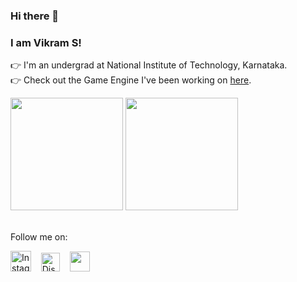 ### Hi there 👋 
### I am Vikram S!
👉 I'm an undergrad at National Institute of Technology, Karnataka. <br>
👉 Check out the Game Engine I've been working on [here](https://github.com/VikramSGIT/MarsEngine#readme). <br>
<div>
  <img height="180em" src="https://github-readme-stats.vercel.app/api?username=VikramSGIT&show_icons=true&theme=jolly" href="https://github.com/VikramSGIT"/> 
  <img height="180em" src ="https://github-readme-stats.vercel.app/api/top-langs?username=VikramSGIT&theme=jolly&layout=compact" href="https://github.com/VikramSGIT/MarsEngine#readme"/>
</div>
<br>

Follow me on:

 [<img src="https://cdn.cdnlogo.com/logos/i/4/instagram.svg" height="33" alt="Instagram">](https://instagram.com/uchiha_coder?igshid=NGExMmI2YTkyZg==)
 &nbsp;&nbsp;
[<img src="https://assets-global.website-files.com/6257adef93867e50d84d30e2/636e0a6a49cf127bf92de1e2_icon_clyde_blurple_RGB.png" height="30" alt="Discord">](https://discord.gg/xTdkh8cv)
 &nbsp;&nbsp;
[<img src="https://upload.wikimedia.org/wikipedia/commons/8/82/Telegram_logo.svg" height="32">](https://telegram.me/uchiha_coder)
